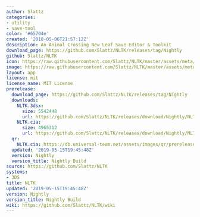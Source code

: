 ```yaml
---
author: Slattz
categories:
- utility
- save-tool
color: '#65704e'
created: '2018-05-06T21:57:12Z'
description: An Animal Crossing New Leaf Save Editor & Toolkit
download_page: https://github.com/Slattz/NLTK/releases/tag/Nightly
github: Slattz/NLTK
icon: https://raw.githubusercontent.com/Slattz/NLTK/master/assets/meta/icon.png
image: https://raw.githubusercontent.com/Slattz/NLTK/master/assets/meta/banner.png
layout: app
license: mit
license_name: MIT License
prerelease:
  download_page: https://github.com/Slattz/NLTK/releases/tag/Nightly
  downloads:
    NLTK.3dsx:
      size: 5542448
      url: https://github.com/Slattz/NLTK/releases/download/Nightly/NLTK.3dsx
    NLTK.cia:
      size: 4965312
      url: https://github.com/Slattz/NLTK/releases/download/Nightly/NLTK.cia
  qr:
    NLTK.cia: https://db.universal-team.net/assets/images/qr/prerelease/nltk.cia.png
  updated: '2019-05-15T19:45:48Z'
  version: Nightly
  version_title: Nightly Build
source: https://github.com/Slattz/NLTK
systems:
- 3DS
title: NLTK
updated: '2019-05-15T19:45:48Z'
version: Nightly
version_title: Nightly Build
wiki: https://github.com/Slattz/NLTK/wiki
---
```

